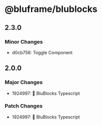 # @bluframe/blublocks

## 2.3.0

### Minor Changes

- d0cb756: Toggle Component

## 2.0.0

### Major Changes

- 1924997: 📘 BluBlocks Typescript

### Patch Changes

- 1924997: 📘 BluBlocks Typescript
